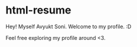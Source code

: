 # html-resume

Hey!
Myself Avyukt Soni.
Welcome to my profile. :D

Feel free exploring my profile around <3.
